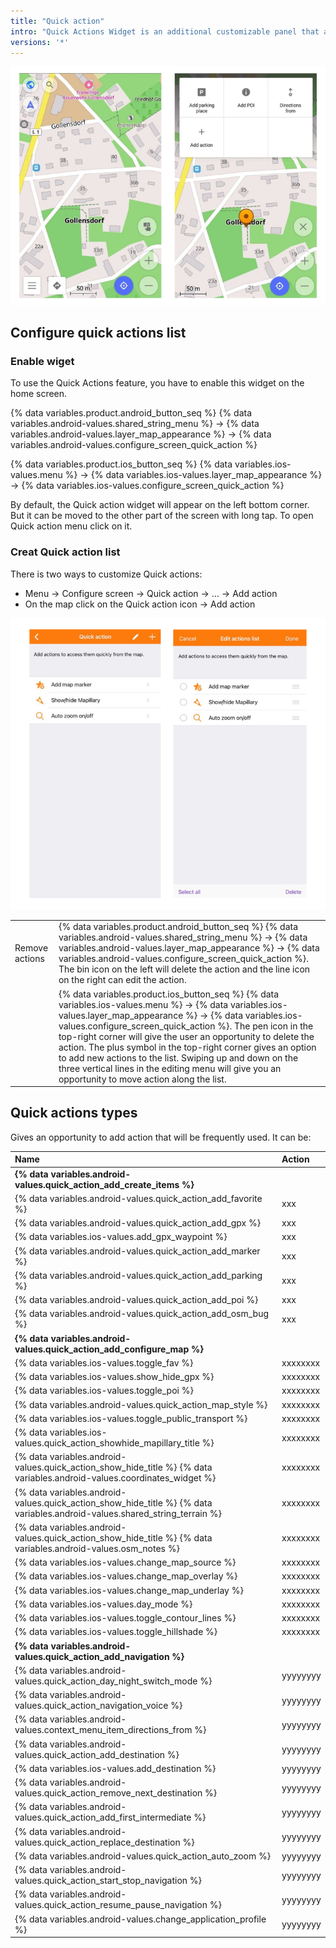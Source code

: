 ```yaml
---
title: "Quick action"
intro: "Quick Actions Widget is an additional customizable panel that allows you to make access to all frequently used actions faster and more convenient."
versions: '*'
---
```


![Quick action widget](/assets/images/widgets/quick_action_widget.png)

## Configure quick actions list
### Enable wiget
To use the Quick Actions feature, you have to enable this widget on the home screen.

{% data variables.product.android_button_seq %} {% data variables.android-values.shared_string_menu %} → {% data variables.android-values.layer_map_appearance %} → {% data variables.android-values.configure_screen_quick_action %} 

{% data variables.product.ios_button_seq %} {% data variables.ios-values.menu %} → {% data variables.ios-values.layer_map_appearance %} → {% data variables.ios-values.configure_screen_quick_action %}

By default, the Quick action widget will appear on the left bottom corner. But it can be moved to the other part of the screen with long tap. 
To open Quick action menu click on it.

### Creat Quick action list
There is two ways to customize Quick actions:
- Menu → Configure screen → Quick action → &#8230; → Add action
- On the map click on the Quick action icon → Add action


![Quick action edit action](/assets/images/widgets/quick_action_edit_action.png)

| | |
|------------|------------|
| Remove actions |  {% data variables.product.android_button_seq %} {% data variables.android-values.shared_string_menu %} → {% data variables.android-values.layer_map_appearance %} → {% data variables.android-values.configure_screen_quick_action %}. The bin icon on the left will delete the action and the line icon on the right can edit the action.     |
|   | {% data variables.product.ios_button_seq %} {% data variables.ios-values.menu %} → {% data variables.ios-values.layer_map_appearance %} → {% data variables.ios-values.configure_screen_quick_action %}. The pen icon in the top-right corner will give the user an opportunity to delete the action. The plus symbol in the top-right corner gives an option to add new actions to the list. Swiping up and down on the three vertical lines in the editing menu will give you an opportunity to move action along the list. |




## Quick actions types
Gives an opportunity to add action that will be frequently used. It can be:

| Name | Action |
|:-------------|:-------------|
| **{% data variables.android-values.quick_action_add_create_items %}** | |
| {% data variables.android-values.quick_action_add_favorite %} | xxx |
| {% data variables.android-values.quick_action_add_gpx %} | xxx |
| {% data variables.ios-values.add_gpx_waypoint %} | xxx |
| {% data variables.android-values.quick_action_add_marker %} | xxx |
| {% data variables.android-values.quick_action_add_parking %} | xxx |
| {% data variables.android-values.quick_action_add_poi %} | xxx |
| {% data variables.android-values.quick_action_add_osm_bug %} | xxx |
| **{% data variables.android-values.quick_action_add_configure_map %}** | |
| {% data variables.ios-values.toggle_fav %} | xxxxxxxx |
| {% data variables.ios-values.show_hide_gpx %} | xxxxxxxx |
| {% data variables.ios-values.toggle_poi %} | xxxxxxxx |
| {% data variables.android-values.quick_action_map_style %} | xxxxxxxx |
| {% data variables.ios-values.toggle_public_transport %}| xxxxxxxx |
| {% data variables.ios-values.quick_action_showhide_mapillary_title %} | xxxxxxxx |
| {% data variables.android-values.quick_action_show_hide_title %} {% data variables.android-values.coordinates_widget %} | xxxxxxxx |
| {% data variables.android-values.quick_action_show_hide_title %} {% data variables.android-values.shared_string_terrain %} | xxxxxxxx |
| {% data variables.android-values.quick_action_show_hide_title %} {% data variables.android-values.osm_notes %} | xxxxxxxx |
| {% data variables.ios-values.change_map_source %} | xxxxxxxx |
| {% data variables.ios-values.change_map_overlay %} | xxxxxxxx |
| {% data variables.ios-values.change_map_underlay %} | xxxxxxxx |
| {% data variables.ios-values.day_mode %} | xxxxxxxx |
| {% data variables.ios-values.toggle_contour_lines %} | xxxxxxxx |
| {% data variables.ios-values.toggle_hillshade %} | xxxxxxxx |
| **{% data variables.android-values.quick_action_add_navigation %}**  | |
| {% data variables.android-values.quick_action_day_night_switch_mode %} | yyyyyyyy |
| {% data variables.android-values.quick_action_navigation_voice %} | yyyyyyyy |
| {% data variables.android-values.context_menu_item_directions_from %} | yyyyyyyy |
| {% data variables.android-values.quick_action_add_destination %} | yyyyyyyy |
| {% data variables.ios-values.add_destination %} | yyyyyyyy |
| {% data variables.android-values.quick_action_remove_next_destination %} | yyyyyyyy |
| {% data variables.android-values.quick_action_add_first_intermediate %} | yyyyyyyy |
| {% data variables.android-values.quick_action_replace_destination %} | yyyyyyyy |
| {% data variables.android-values.quick_action_auto_zoom %} | yyyyyyyy |
| {% data variables.android-values.quick_action_start_stop_navigation %} | yyyyyyyy |
| {% data variables.android-values.quick_action_resume_pause_navigation %} | yyyyyyyy |
| {% data variables.android-values.change_application_profile %} | yyyyyyyy |
